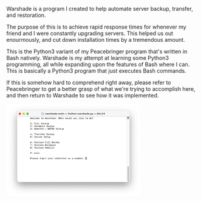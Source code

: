 Warshade is a program I created to help automate server backup, transfer, and restoration.

The purpose of this is to achieve rapid response times for whenever my friend and I were constantly upgrading servers. This helped us out enourmously, and cut down installation times by a tremendous amount.

This is the Python3 variant of my Peacebringer program that's written in Bash natively. Warshade is my attempt at learning some Python3 programming, all while expanding upon the features of Bash where I can. This is basically a Python3 program that just executes Bash commands.

If this is somehow hard to comprehend right away, please refer to Peacebringer to get a better grasp of what we're trying to accomplish here, and then return to Warshade to see how it was implemented.

<img
  src="Images/Example.png"
  alt="Example"
  title="Warshade in action"
  style="display: inline-block; margin: 0 auto"
  width="70%"
  height="70%">
